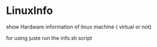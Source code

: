 # LinuxInfo
show Hardware information of linux machine ( virtual or not)

for using juste run the info.sh script 
